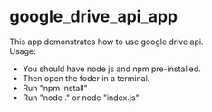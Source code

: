 # google_drive_api_app
This app demonstrates how to use google drive api.<br />
Usage:<br />
<ul>
<li>You should have node js and npm pre-installed.</li>
<li>Then open the foder in a terminal.</li>
<li>Run "npm install"</li>
<li>Run "node ." or node "index.js"</li>
</ul>
